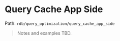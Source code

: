 # Query Cache App Side

Path: `rdb/query_optimization/query_cache_app_side`

> Notes and examples TBD.
